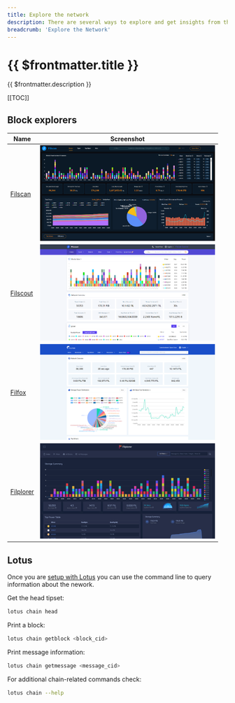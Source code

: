 ```yaml
---
title: Explore the network
description: There are several ways to explore and get insights from the Filecoin network.
breadcrumb: 'Explore the Network'
---
```


# {{ $frontmatter.title }}

{{ $frontmatter.description }}

[[TOC]]

## Block explorers

| Name                                                 | Screenshot                                                                |
| ---------------------------------------------------- | ------------------------------------------------------------------------- |
| [Filscan](https://filscan.io/)                       | <img src="./images/explore-the-filecoin-chain/filscan.png" width="400">   |
| [Filscout](https://filscout.io/)                     | <img src="./images/explore-the-filecoin-chain/filscout.png" width="400">  |
| [Filfox](https://filfox.io/)                         | <img src="./images/explore-the-filecoin-chain/filfox.png" width="400">    |
| [Filplorer](https://filplorer.com/)                  | <img src="./images/explore-the-filecoin-chain/filplorer.png" width="400"> |

## Lotus

Once you are [setup with Lotus](https://lotus.filecoin.io) you can use the command line to query information about the nework.

Get the head tipset:

```sh
lotus chain head
```

Print a block:

```sh
lotus chain getblock <block_cid>
```

Print message information:

```sh
lotus chain getmessage <message_cid>
```

For additional chain-related commands check:

```sh
lotus chain --help
```
